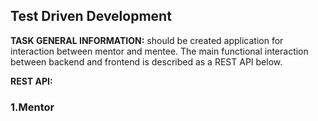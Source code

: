 Test Driven Development
-----------------------
****TASK GENERAL INFORMATION:**** should be created application for interaction between mentor and mentee. The main functional interaction between backend and frontend is described as a REST API below.

**REST API:**

### 1.Mentor

